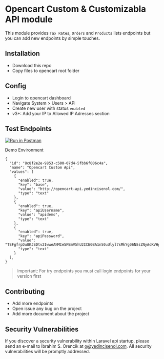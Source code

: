 # Opencart Custom & Customizabla API module

This module provides `Tax Rates`, `Orders` and `Products` lists endpoints but you can add new endpoints by simple touches.

## Installation

- Download this repo
- Copy files to opencart root folder

## Config

- Login to opencart dashboard
- Navigate System > Users > API
- Create new user with status `enabled` 
- v3+: Add your IP to Allowed IP Adresses section

## Test Endpoints

[![Run in Postman](https://run.pstmn.io/button.svg)](https://app.getpostman.com/run-collection/52bc0d9ab37e582e01fe)

Demo Environment
```
{
  "id": "8c8f2e2e-9853-c500-07d4-5fbb6f006c4a",
  "name": "Opencart Custom Api",
  "values": [
    {
      "enabled": true,
      "key": "base",
      "value": "http://opencart-api.yedincisenol.com/",
      "type": "text"
    },
    {
      "enabled": true,
      "key": "apiUsername",
      "value": "apidemo",
      "type": "text"
    },
    {
      "enabled": true,
      "key": "apiPassword",
      "value": "TEFgfrpDu8KJSDtv21wweANMIe5PBmV5hU2ICE0BA1nS0uUlyl7sMkYg06N8sZNyAcKVHgcAtSav6cssWWmtY0yFUofTXmgde3iMwzkQjqzZfzTLRptOmJSDFLF4vKhx7GtBW8OJTBMymzCyikxKYWr6Y7jCuuEuIN6YHqCT4a00tsb30wmFZh0TCpphs4Cup1ypdQ8e8U4kPPFTbnCRafMVYrLhpYnwTmCVanUeeBmGDixfuGBZfgvHkDnbrldV",
      "type": "text"
    }
  ],
}
``` 

> Important: For try endpoints you must call login endpoints for your version first

## Contributing

- Add more endpoints
- Open issue any bug on the project
- Add more document about the project

## Security Vulnerabilities

If you discover a security vulnerability within Laravel api startup, please send an e-mail to İbrahim S. Orencik at o@yedincisenol.com. All security vulnerabilities will be promptly addressed.
